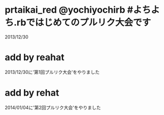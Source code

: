 prtaikai_red @yochiyochirb  #よちよち.rbではじめてのプルリク大会です
============

2013/12/30

# add by reahat
2013/12/30に'第1回プルリク大会'をやりました

# add by rehat
2014/01/04に'第2回プルリク大会'をやりました

